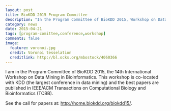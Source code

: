 ```yaml
---
layout: post
title: BioKDD 2015 Program Committee
description: "In the Program Committee of BioKDD 2015, Workshop on Data Mining in Bioinformatics, co-located with KDD."
category: news
date: 2015-04-21
tags: [program-comittee,conference,workshop]
comments: false
image:
  feature: voronoi.jpg
  credit: Voronoi tesselation
  creditlink: http://bl.ocks.org/mbostock/4060366
---
```



I am in the Program Committee of BioKDD 2015, the 14th International Workshop on Data Mining in Bioinformatics. This workshop is co-located with KDD (the largest conference in data mining) and the best papers are published in IEEE/ACM Transactions on Computational Biology and Bioinformatics (TCBB).

See the call for papers at: http://home.biokdd.org/biokdd15/.